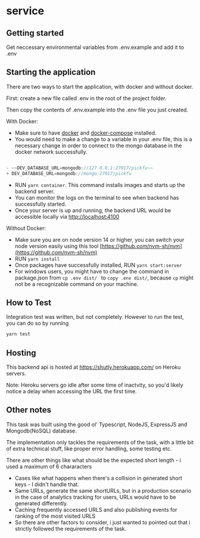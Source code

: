 # service

## Getting started

Get neccessary environmental variables from .env.example and add it to .env

## Starting the application

There are two ways to start the application, with docker and without docker.

First: create a new file called .env in the root of the project folder.

Then copy the contents of .env.example into the .env file you just created.

With Docker:

- Make sure to have [docker](https://www.docker.com/get-started) and [docker-compose](https://docs.docker.com/compose/install/) installed.
- You would need to make a change to a variable in your .env file, this is a necessary change in order to connect to the mongo database in the docker network successfully.

```javascript

- ~~DEV_DATABASE_URL=mongodb://127.0.0.1:27017/pickfu~~
+ DEV_DATABASE_URL=mongodb://mongo:27017/pickfu

```

- RUN `yarn container`. This command installs images and starts up the backend server.
- You can monitor the logs on the terminal to see when backend has successfully started.
- Once your server is up and running, the backend URL would be accessible locally via [http://localhost:4100](http://localhost:4100)

Without Docker:

- Make sure you are on node version 14 or higher, you can switch your node version easily using this tool [https://github.com/nvm-sh/nvm](https://github.com/nvm-sh/nvm)
- RUN `yarn install`
- Once packages have successfully installed, RUN `yarn start:server`
- For windows users, you might have to change the command in package.json from `cp .env dist/ ` to `copy .env dist/`, because `cp` might not be a recognizable command on your machine.

## How to Test

Integration test was written, but not completely.
However to run the test, you can do so by running

```bash
yarn test
```

## Hosting

This backend api is hosted at https://shutly.herokuapp.com/ on Heroku servers.

Note: Heroku servers go idle after some time of inactvity, so you'd likely notice a delay when accessing the URL the first time.

## Other notes

This task was built using the good ol' Typescript, NodeJS, ExpressJS and Mongodb(NoSQL) database.

The implementation only tackles the requirements of the task, with a little bit of extra technical stuff, like proper error handling, some testing etc.

There are other things like what should be the expected short length - i used a maximum of 6 chararacters

- Cases like what happens when there's a collision in generated short keys - I didn't handle that.
- Same URLs, generate the same shortURLs, but in a production scenario in the case of analytics tracking for users, URLs would have to be generated differently.
- Caching frequently accessed URLS and also publishing events for ranking of the most visited URLS
- So there are other factors to consider, i just wanted to pointed out that i strictly followed the requirements of the task.
